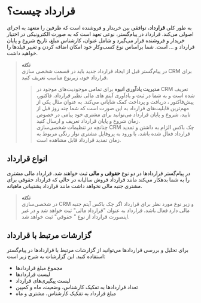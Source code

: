 # قرارداد چیست؟
به طور کلی **قرارداد**، توافقی بین خریدار و فروشنده است که طرفین را متعهد به اجرای اصولی می‌کند. قرارداد در پیام‌گستر، نوعی تعهد است که به صورت الکترونیکی در اختیار خریدار و فروشنده قرار می‌گیرد و شامل عنوان، کارشناس مبلغ، تاریخ شروع و پایان قرارداد و ... است. شما براساس نوع کسب‌و‌کار خود امکان اضافه کردن و تغییر فیلدها را خواهید داشت.

> **نکته**<br>
 در  پیام‌گستر قبل از ایجاد قرارداد جدید باید در قسمت شخصی سازی CRM برای قرارداد خود، زیرنوع مناسب  تعریف کنید.<br>
>> **مدیریت یادآوری انبوه** برای تمامی موجودیت‌های موجود در CRM تعریف شده است و به شما در ثبت و یادآوری آیتم های مالی نظیر قرارداد، فاکتور، پیش‌فاکتور ، دریافت و پرداخت کمک شایانی می‌کند. به عنوان مثال یکی از مهم‌ترین قابلیت‌های قرارداد به این صورت است که شما چند روز قبل از تایید، شروع و پایان قرارداد می‌توانید برای مشتری خود پیامی در خصوص زمان شروع و پایان قرارداد تعریف و ارسال کنید. <br>
چنانچه در تنظیمات شخصی‌سازی CRM چک باکس الزام به داشتن و تمدید قرارداد فعال شده باشد، با ورود به پروفایل مشتری نوار رنگی مربوط به زمان تمدید قرارداد قابل مشاهده است.
 
## انواع قرارداد
در پیام‌گستر قراردادها در دو نوع **حقوقی** و **مالی** ثبت خواهند شد. قرارداد مالی مشتری را به شما بدهکار می‌کند مانند قرارداد فروش سالیانه در حالی که قرارداد حقوقی برای مشتری جنبه مالی نخواهد داشت مانند قرارداد پشتیبانی ماهیانه.

>**نکته**<br>
 در شخصی‌سازی CRM  و زیر نوع مورد نظر برای قرارداد اگر چک باکس آیتم جنبه مالی دارد فعال باشد، قرارداد به عنوان "قرارداد مالی" ثبت خواهد شد و در غیر اینصورت قرارداد از نوع " حقوقی" ثبت خواهد شد.
## گزارشات مرتبط با قرارداد
برای تحلیل و بررسی قراردادها  می‌توانید از گزارشات مرتبط با قراردادها در پیام‌گستر استفاده کنید. این گزارشات به شرح زیر است:
- مجموع مبلغ قراردادها
- لیست قراردادها
- لیست پیگیری‌های قرارداد
- تعداد قراردادها به تفکیک کارشناس، وضعیت، ماه و کمپین
- مبلغ قرارداد به تفکیک کارشناس، مشتری و ماه
